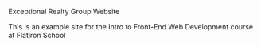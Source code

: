 Exceptional Realty Group Website

This is an example site for the Intro to Front-End Web Development course at Flatiron School
